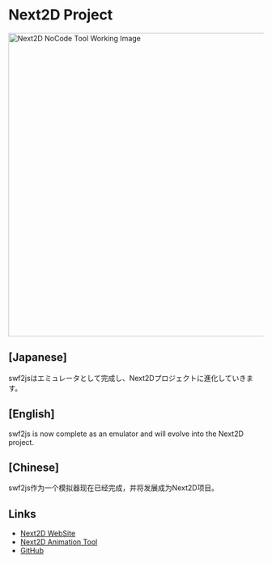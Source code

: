 # Next2D Project
<img src="https://tool.next2d.app/assets/img/ogp.png" width="600" alt="Next2D NoCode Tool Working Image">

## [Japanese]
swf2jsはエミュレータとして完成し、Next2Dプロジェクトに進化していきます。

## [English]
swf2js is now complete as an emulator and will evolve into the Next2D project.

## [Chinese]
swf2js作为一个模拟器现在已经完成，并将发展成为Next2D项目。

## Links
- [Next2D WebSite](https://next2d.app)
- [Next2D Animation Tool](https://tool.next2d.app)
- [GitHub](https://github.com/Next2D)
